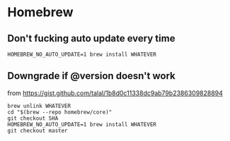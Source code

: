 # Homebrew

## Don't fucking auto update every time

```
HOMEBREW_NO_AUTO_UPDATE=1 brew install WHATEVER
```

## Downgrade if @version doesn't work

from <https://gist.github.com/talal/1b8d0c11338dc9ab79b2386309828894>

```
brew unlink WHATEVER
cd "$(brew --repo homebrew/core)"
git checkout SHA
HOMEBREW_NO_AUTO_UPDATE=1 brew install WHATEVER
git checkout master
```

